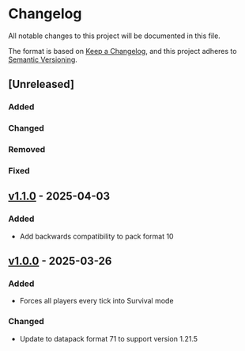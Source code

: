 # Changelog

All notable changes to this project will be documented in this file.

The format is based on [Keep a Changelog](https://keepachangelog.com/en/1.1.0/),
and this project adheres to [Semantic Versioning](https://semver.org/spec/v2.0.0.html).

## [Unreleased]

### Added

### Changed

### Removed

### Fixed

## [v1.1.0](https://github.com/Neluxx/no-creative-mode/releases/tag/v1.1.0) - 2025-04-03
 
 ### Added
 - Add backwards compatibility to pack format 10

## [v1.0.0](https://github.com/Neluxx/no-creative-mode/releases/tag/v1.0.0) - 2025-03-26

### Added
- Forces all players every tick into Survival mode

### Changed
- Update to datapack format 71 to support version 1.21.5
